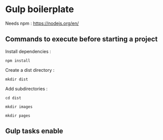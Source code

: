 # Gulp boilerplate
Needs npm : https://nodejs.org/en/

## Commands to execute before starting a project
Install dependencies :

```npm install```

Create a dist directory :

```mkdir dist```

Add subdirectories :

```cd dist```

```mkdir images```

```mkdir pages```

## Gulp tasks enable
